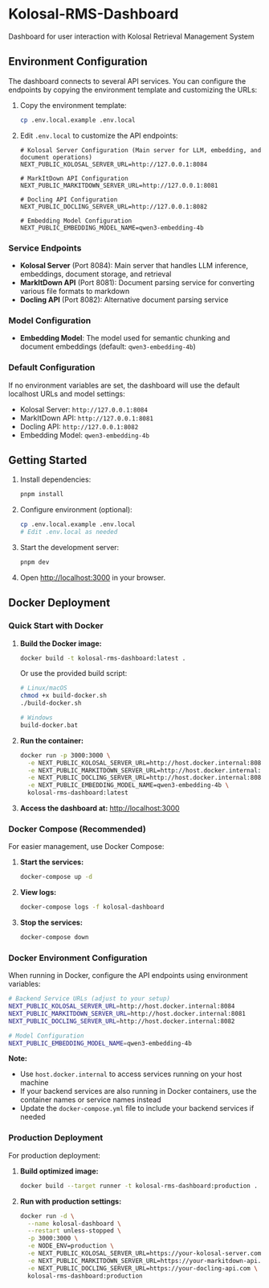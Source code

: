 # Kolosal-RMS-Dashboard

Dashboard for user interaction with Kolosal Retrieval Management System

## Environment Configuration

The dashboard connects to several API services. You can configure the endpoints by copying the environment template and customizing the URLs:

1. Copy the environment template:

   ```bash
   cp .env.local.example .env.local
   ```

2. Edit `.env.local` to customize the API endpoints:

   ```env
   # Kolosal Server Configuration (Main server for LLM, embedding, and document operations)
   NEXT_PUBLIC_KOLOSAL_SERVER_URL=http://127.0.0.1:8084

   # MarkItDown API Configuration  
   NEXT_PUBLIC_MARKITDOWN_SERVER_URL=http://127.0.0.1:8081

   # Docling API Configuration
   NEXT_PUBLIC_DOCLING_SERVER_URL=http://127.0.0.1:8082

   # Embedding Model Configuration
   NEXT_PUBLIC_EMBEDDING_MODEL_NAME=qwen3-embedding-4b
   ```

### Service Endpoints

- **Kolosal Server** (Port 8084): Main server that handles LLM inference, embeddings, document storage, and retrieval
- **MarkItDown API** (Port 8081): Document parsing service for converting various file formats to markdown
- **Docling API** (Port 8082): Alternative document parsing service

### Model Configuration

- **Embedding Model**: The model used for semantic chunking and document embeddings (default: `qwen3-embedding-4b`)

### Default Configuration

If no environment variables are set, the dashboard will use the default localhost URLs and model settings:

- Kolosal Server: `http://127.0.0.1:8084`
- MarkItDown API: `http://127.0.0.1:8081`
- Docling API: `http://127.0.0.1:8082`
- Embedding Model: `qwen3-embedding-4b`

## Getting Started

1. Install dependencies:

   ```bash
   pnpm install
   ```

2. Configure environment (optional):

   ```bash
   cp .env.local.example .env.local
   # Edit .env.local as needed
   ```

3. Start the development server:

   ```bash
   pnpm dev
   ```

4. Open [http://localhost:3000](http://localhost:3000) in your browser.

## Docker Deployment

### Quick Start with Docker

1. **Build the Docker image:**

   ```bash
   docker build -t kolosal-rms-dashboard:latest .
   ```

   Or use the provided build script:

   ```bash
   # Linux/macOS
   chmod +x build-docker.sh
   ./build-docker.sh

   # Windows
   build-docker.bat
   ```

2. **Run the container:**

   ```bash
   docker run -p 3000:3000 \
     -e NEXT_PUBLIC_KOLOSAL_SERVER_URL=http://host.docker.internal:8084 \
     -e NEXT_PUBLIC_MARKITDOWN_SERVER_URL=http://host.docker.internal:8081 \
     -e NEXT_PUBLIC_DOCLING_SERVER_URL=http://host.docker.internal:8082 \
     -e NEXT_PUBLIC_EMBEDDING_MODEL_NAME=qwen3-embedding-4b \
     kolosal-rms-dashboard:latest
   ```

3. **Access the dashboard at:** [http://localhost:3000](http://localhost:3000)

### Docker Compose (Recommended)

For easier management, use Docker Compose:

1. **Start the services:**

   ```bash
   docker-compose up -d
   ```

2. **View logs:**

   ```bash
   docker-compose logs -f kolosal-dashboard
   ```

3. **Stop the services:**

   ```bash
   docker-compose down
   ```

### Docker Environment Configuration

When running in Docker, configure the API endpoints using environment variables:

```bash
# Backend Service URLs (adjust to your setup)
NEXT_PUBLIC_KOLOSAL_SERVER_URL=http://host.docker.internal:8084
NEXT_PUBLIC_MARKITDOWN_SERVER_URL=http://host.docker.internal:8081
NEXT_PUBLIC_DOCLING_SERVER_URL=http://host.docker.internal:8082

# Model Configuration
NEXT_PUBLIC_EMBEDDING_MODEL_NAME=qwen3-embedding-4b
```

**Note:**

- Use `host.docker.internal` to access services running on your host machine
- If your backend services are also running in Docker containers, use the container names or service names instead
- Update the `docker-compose.yml` file to include your backend services if needed

### Production Deployment

For production deployment:

1. **Build optimized image:**

   ```bash
   docker build --target runner -t kolosal-rms-dashboard:production .
   ```

2. **Run with production settings:**

   ```bash
   docker run -d \
     --name kolosal-dashboard \
     --restart unless-stopped \
     -p 3000:3000 \
     -e NODE_ENV=production \
     -e NEXT_PUBLIC_KOLOSAL_SERVER_URL=https://your-kolosal-server.com \
     -e NEXT_PUBLIC_MARKITDOWN_SERVER_URL=https://your-markitdown-api.com \
     -e NEXT_PUBLIC_DOCLING_SERVER_URL=https://your-docling-api.com \
     kolosal-rms-dashboard:production
   ```
